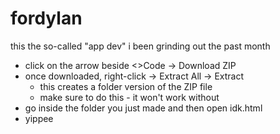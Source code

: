 # fordylan
this the so-called "app dev" i been grinding out the past month

- click on the arrow beside <>Code → Download ZIP
- once downloaded, right-click → Extract All → Extract
    - this creates a folder version of the ZIP file
    - make sure to do this - it won't work without
- go inside the folder you just made and then open idk.html
- yippee
